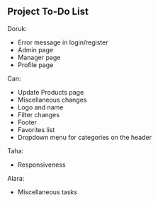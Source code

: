 ## Project To-Do List

Doruk:
* Error message in login/register
* Admin page 
* Manager page
* Profile page

Can:
* Update Products page
* Miscellaneous changes
* Logo and name
* Filter changes
* Footer
* Favorites list
* Dropdown menu for categories on the header

Taha:
* Responsiveness
  
Alara:
* Miscellaneous tasks

